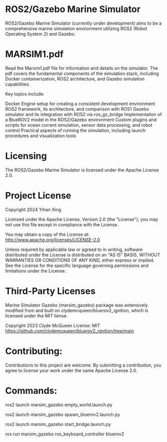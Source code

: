 # ROS2/Gazebo Marine Simulator

ROS2/Gazebo Marine Simulator (currently under development) aims to be a comprehensive marine simulation environment utilizing ROS2 (Robot Operating System 2) and Gazebo. 


# MARSIM1.pdf

Read the Marsim1.pdf file for information and details on the simulator. The pdf covers the fundamental components of the simulation stack, including Docker containerization, ROS2 architecture, and Gazebo simulation capabilities.

Key topics include:

Docker Engine setup for creating a consistent development environment
ROS2 framework, its architecture, and comparison with ROS1
Gazebo simulator and its integration with ROS2 via ros_gz_bridge
Implementation of a BlueROV2 model in the ROS2/Gazebo environment
Custom plugins and scripts for ocean current simulation, sensor data processing, and robot control
Practical aspects of running the simulation, including launch procedures and visualization tools


# Licensing

The ROS2/Gazebo Marine Simulator is licensed under the Apache License 2.0.


# Project License

Copyright 2024 Yihan Xing

Licensed under the Apache License, Version 2.0 (the "License");
you may not use this file except in compliance with the License.

You may obtain a copy of the License at:
http://www.apache.org/licenses/LICENSE-2.0

Unless required by applicable law or agreed to in writing, software
distributed under the License is distributed on an "AS IS" BASIS,
WITHOUT WARRANTIES OR CONDITIONS OF ANY KIND, either express or implied.
See the License for the specific language governing permissions and
limitations under the License.


# Third-Party Licenses

Marine Simulator Gazebo (marsim_gazebo) package was extensively modified from and built on clydemcqueen/bluerov2_ignition, which is licensed under the MIT liense.

Copyright 2023 Clyde McQueen
License: MIT
https://github.com/clydemcqueen/bluerov2_ignition/tree/main


# Contributing:

Contributions to this project are welcome. By submitting a contribution, you agree to license your work under the same Apache License 2.0.


# Commands:

ros2 launch marsim_gazebo empty_world.launch.py

ros2 launch marsim_gazebo spawn_bluerov2.launch.py

ros2 launch marsim_gazebo start_bridge.launch.py

ros run marsim_gazebo ros_keyboard_controller bluerov2
